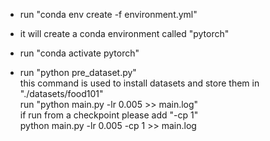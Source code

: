 - run "conda env create -f environment.yml"  
- it will create a conda environment called "pytorch"   

- run "conda activate pytorch"  

- run "python pre_dataset.py"    
this command is used to install datasets and store them in "./datasets/food101"  
run "python main.py -lr 0.005 >> main.log"  
if run from a checkpoint please add "-cp 1"  
python main.py -lr 0.005 -cp 1 >> main.log  





